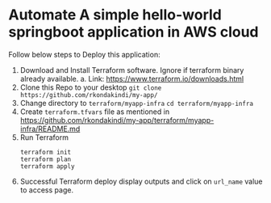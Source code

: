 # Automate A simple hello-world springboot application in AWS cloud

Follow below steps to Deploy this application:

1. Download and Install Terraform software. Ignore if terraform binary already available. 
   a. Link: https://www.terraform.io/downloads.html
2. Clone this Repo to your desktop
   `git clone https://github.com/rkondakindi/my-app/`
3. Change directory to `terraform/myapp-infra`
   `cd terraform/myapp-infra`
4. Create `terraform.tfvars` file as mentioned in https://github.com/rkondakindi/my-app/terraform/myapp-infra/README.md
5. Run Terraform
   ```
   terraform init
   terraform plan
   terraform apply
   ```
6. Successful Terraform deploy display outputs and click on `url_name` value to access page.
